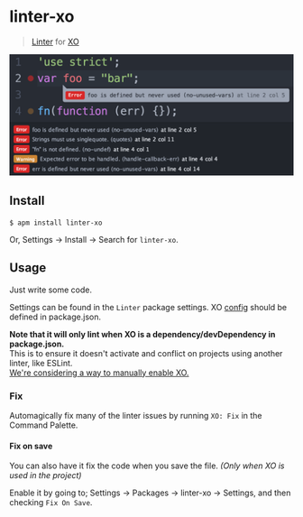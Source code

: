 # linter-xo

> [Linter](https://github.com/atom-community/linter) for [XO](https://github.com/xojs/xo)

![](screenshot.png)

## Install

```
$ apm install linter-xo
```

Or, Settings → Install → Search for `linter-xo`.

## Usage

Just write some code.

Settings can be found in the `Linter` package settings. XO [config](https://github.com/xojs/xo#config) should be defined in package.json.

**Note that it will only lint when XO is a dependency/devDependency in package.json.**\
This is to ensure it doesn't activate and conflict on projects using another linter, like ESLint.\
[We're considering a way to manually enable XO.](https://github.com/xojs/atom-linter-xo/issues/21)

### Fix

Automagically fix many of the linter issues by running `XO: Fix` in the Command Palette.

#### Fix on save

You can also have it fix the code when you save the file. *(Only when XO is used in the project)*

Enable it by going to; Settings → Packages → linter-xo → Settings, and then checking `Fix On Save`.
